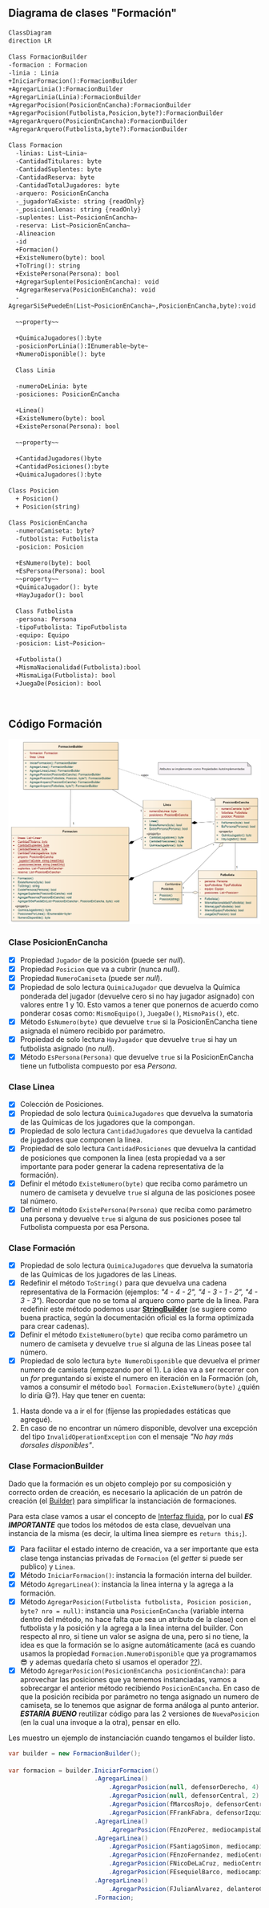 ## Diagrama de clases "Formación"

```mermaid
ClassDiagram
direction LR

Class FormacionBuilder
-formacion : Formacion
-linia : Linia
+IniciarFormacion():FormacionBuilder
+AgregarLinia():FormacionBuilder
+AgregarLinia(Linia):FormacionBuilder
+AgregarPocision(PosicionEnCancha):FormacionBuilder
+AgregarPocision(Futbolista,Posicion,byte?):FormacionBuilder
+AgregarArquero(PosicionEnCancha):FormacionBuilder
+AgregarArquero(Futbolista,byte?):FormacionBuilder

Class Formacion
  -linias: List~Linia~
  -CantidadTitulares: byte
  -CantidadSuplentes: byte
  -CantidadReserva: byte
  -CantidadTotalJugadores: byte
  -arquero: PosicionEnCancha
  -_jugadorYaExiste: string {readOnly}
  -_posicionLlenas: string {readOnly}
  -suplentes: List~PosicionEnCancha~
  -reserva: List~PosicionEnCancha~
  -Alineacion
  -id
  +Formacion()
  +ExisteNumero(byte): bool
  +ToTring(): string
  +ExistePersona(Persona): bool
  +AgregarSuplente(PosicionEnCancha): void
  +AgregarReserva(PosicionEnCancha): void
  -AgregarSiSePuedeEn(List~PosicionEnCancha~,PosicionEnCancha,byte):void
  
  ~~property~~

  +QuimicaJugadores():byte
  -posicionPorLinia():IEnumerable~byte~
  +NumeroDisponible(): byte

  Class Linia

  -numeroDeLinia: byte
  -posiciones: PosicionEnCancha

  +Linea()
  +ExisteNumero(byte): bool
  +ExistePersona(Persona): bool

  ~~property~~

  +CantidadJugadores()byte
  +CantidadPosiciones():byte
  +QuimicaJugadores():byte

Class Posicion
  + Posicion()
  + Posicion(string)

Class PosicionEnCancha
  -numeroCamiseta: byte? 
  -futbolista: Futbolista
  -posicion: Posicion
  
  +EsNumero(byte): bool
  +EsPersona(Persona): bool
  ~~property~~
  +QuimicaJugador(): byte
  +HayJugador(): bool

  Class Futbolista
  -persona: Persona
  -tipoFutbolista: TipoFutbolista
  -equipo: Equipo
  -posicion: List~Posicion~

  +Futbolista()
  +MismaNacionalidad(Futbolista):bool
  +MismaLiga(Futbolista): bool
  +JuegaDe(Posicion): bool



```



## Código Formación

![Diagrama de Clases de Posesiones](Formacion%20Clases.png)

### Clase PosicionEnCancha

- [x] Propiedad `Jugador` de la posición (puede ser _null_).
- [x] Propiedad `Posicion` que va a cubrir (nunca _null_).
- [x] Propiedad `NumeroCamiseta` (puede ser _null_).
- [x] Propiedad de solo lectura `QuimicaJugador` que devuelva la Química ponderada del jugador (devuelve cero si no hay jugador asignado) con valores entre 1 y 10. Esto vamos a tener que ponernos de acuerdo como ponderar cosas como: `MismoEquipo()`, `JuegaDe()`, `MismoPais()`, etc.
- [x] Método `EsNumero(byte)` que devuelve `true` si la PosicionEnCancha tiene asignada el número recibido por parámetro.
- [x] Propiedad de solo lectura `HayJugador` que devuelve `true` si hay un futbolista asignado (no _null_).
- [x] Método `EsPersona(Persona)` que devuelve `true` si la PosicionEnCancha tiene un futbolista compuesto por esa _Persona_.

### Clase Linea

- [x] Colección de Posiciones.
- [x] Propiedad de solo lectura `QuimicaJugadores` que devuelva la sumatoria de las Químicas de los jugadores que la compongan.
- [x] Propiedad de solo lectura `CantidadJugadores` que devuelva la cantidad de jugadores que componen la linea.
- [x] Propiedad de solo lectura `CantidadPosiciones` que devuelva la cantidad de posiciones que componen la linea (esta propiedad va a ser importante para poder generar la cadena representativa de la formación).
- [x] Definir el método `ExisteNumero(byte)` que reciba como parámetro un numero de camiseta y devuelve `true` si alguna de las posiciones posee tal número.
- [x] Definir el método `ExistePersona(Persona)` que reciba como parámetro una persona y devuelve `true` si alguna de sus posiciones posee tal Futbolista compuesta por esa Persona.

### Clase Formación

- [x] Propiedad de solo lectura `QuimicaJugadores` que devuelva la sumatoria de las Químicas de los jugadores de las Lineas.
- [x] Redefinir el método `ToString()` para que devuelva una cadena representativa de la Formación (ejemplos: _"4 - 4 - 2", "4 - 3 - 1 - 2", "4 - 3 - 3"_). Recordar que no se toma al arquero como parte de la linea. Para redefinir este método podemos usar **[StringBuilder](https://docs.microsoft.com/es-mx/dotnet/api/system.text.stringbuilder?view=net-5.0)** (se sugiere como buena practica, según la documentación oficial es la forma optimizada para crear cadenas).
- [x] Definir el método `ExisteNumero(byte)` que reciba como parámetro un numero de camiseta y devuelve `true` si alguna de las Lineas posee tal número.
- [x] Propiedad de solo lectura `byte NumeroDisponible` que devuelva el primer numero de camiseta (empezando por el 1). La idea va a ser recorrer con un _for_ preguntando si existe el numero en iteración en la Formación (oh, vamos a consumir el método `bool Formacion.ExisteNumero(byte)` ¿quién lo diría :smiley:?).  Hay que tener en cuenta:
1. Hasta donde va a ir el for (fíjense las propiedades estáticas que agregué).
2. En caso de no encontrar un número disponible, devolver una excepción del tipo `InvalidOperationException` con el mensaje _"No hay más dorsales disponibles"_.

### Clase FormacionBuilder

Dado que la formación es un objeto complejo por su composición y correcto orden de creación, es necesario la aplicación de un patrón de creación (el [Builder)](https://sourcemaking.com/design_patterns/builder) para simplificar la instanciación de formaciones. 

Para esta clase vamos a usar el concepto de [Interfaz fluida](https://es.wikipedia.org/wiki/Interfaz_fluida), por lo cual **_ES IMPORTANTE_** que todos los métodos de esta clase, devuelvan una instancia de la misma (es decir, la ultima linea siempre es `return this;`).

- [x] Para facilitar el estado interno de creación, va a ser importante que esta clase tenga instancias privadas de `Formacion` (el _getter_ si puede ser publico) y `Linea`.
- [x] Método `IniciarFormacion()`: instancia la formación interna del builder.
- [x] Método `AgregarLinea()`: instancia la linea interna y la agrega a la formación.
- [x] Método `AgregarPosicion(Futbolista futbolista, Posicion posicion, byte? nro = null)`: instancia una `PosicionEnCancha` (variable interna dentro del método, no hace falta que sea un atributo de la clase) con el futbolista y la posición y la agrega a la linea interna del builder. Con respecto al nro, si tiene un valor se asigna de una, pero si no tiene, la idea es que la formación se lo asigne automáticamente (acá es cuando usamos la propiedad `Formacion.NumeroDisponible` que ya programamos 😎 y ademas quedaría cheto si usamos el operador [??](https://docs.microsoft.com/es-mx/dotnet/csharp/language-reference/operators/null-coalescing-operator#examples)).
- [x] Método `AgregarPosicion(PosicionEnCancha posicionEnCancha)`: para aprovechar las posiciones que ya tenemos instanciadas, vamos a sobrecargar el anterior método recibiendo `PosicionEnCancha`. En caso de que la posición recibida por parámetro no tenga asignado un numero de camiseta, se lo tenemos que asignar de forma análoga al punto anterior. **_ESTARÍA BUENO_** reutilizar código para las 2 versiones de `NuevaPosicion` (en la cual una invoque a la otra), pensar en ello.

Les muestro un ejemplo de instanciación cuando tengamos el builder listo.
```csharp
var builder = new FormacionBuilder();

var formacion = builder.IniciarFormacion()
                        .AgregarLinea()
                            .AgregarPosicion(null, defensorDerecho, 4)
                            .AgregarPosicion(null, defensorCentral, 2)
                            .AgregarPosicion(fMarcosRojo, defensorCentral, 6)
                            .AgregarPosicion(FFrankFabra, defensorIzquierdo)
                        .AgregarLinea()
                            .AgregarPosicion(FEnzoPerez, mediocampistaDefensivo, 5)
                        .AgregarLinea()
                            .AgregarPosicion(FSantiagoSimon, mediocampistaDerecho)
                            .AgregarPosicion(FEnzoFernandez, medioCentro)
                            .AgregarPosicion(FNicoDeLaCruz, medioCentro)
                            .AgregarPosicion(FEsequielBarco, mediocampistaIzquierdo)
                        .AgregarLinea()
                            .AgregarPosicion(FJulianAlvarez, delanteroCentral)
                        .Formacion;
```